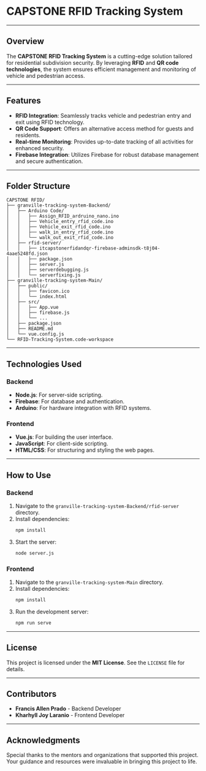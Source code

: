 # CAPSTONE RFID Tracking System

---

## Overview
The **CAPSTONE RFID Tracking System** is a cutting-edge solution tailored for residential subdivision security. By leveraging **RFID** and **QR code technologies**, the system ensures efficient management and monitoring of vehicle and pedestrian access.

---

## Features

- **RFID Integration**: Seamlessly tracks vehicle and pedestrian entry and exit using RFID technology.
- **QR Code Support**: Offers an alternative access method for guests and residents.
- **Real-time Monitoring**: Provides up-to-date tracking of all activities for enhanced security.
- **Firebase Integration**: Utilizes Firebase for robust database management and secure authentication.

---

## Folder Structure

```
CAPSTONE RFID/
├── granville-tracking-system-Backend/
│   ├── Arduino Code/
│   │   ├── Assign_RFID_ardruino_nano.ino
│   │   ├── Vehicle_entry_rfid_code.ino
│   │   ├── Vehicle_exit_rfid_code.ino
│   │   ├── walk_in_entry_rfid_code.ino
│   │   └── walk_out_exit_rfid_code.ino
│   ├── rfid-server/
│   │   ├── itcapstonerfidandqr-firebase-adminsdk-t8j04-4aae5248fd.json
│   │   ├── package.json
│   │   ├── server.js
│   │   ├── serverdebugging.js
│   │   └── serverfixing.js
├── granville-tracking-system-Main/
│   ├── public/
│   │   ├── favicon.ico
│   │   └── index.html
│   ├── src/
│   │   ├── App.vue
│   │   ├── firebase.js
│   │   └── ...
│   ├── package.json
│   ├── README.md
│   └── vue.config.js
└── RFID-Tracking-System.code-workspace
```

---

## Technologies Used

### Backend
- **Node.js**: For server-side scripting.
- **Firebase**: For database and authentication.
- **Arduino**: For hardware integration with RFID systems.

### Frontend
- **Vue.js**: For building the user interface.
- **JavaScript**: For client-side scripting.
- **HTML/CSS**: For structuring and styling the web pages.

---

## How to Use

### Backend
1. Navigate to the `granville-tracking-system-Backend/rfid-server` directory.
2. Install dependencies:
   ```bash
   npm install
   ```
3. Start the server:
   ```bash
   node server.js
   ```

### Frontend
1. Navigate to the `granville-tracking-system-Main` directory.
2. Install dependencies:
   ```bash
   npm install
   ```
3. Run the development server:
   ```bash
   npm run serve
   ```

---

## License
This project is licensed under the **MIT License**. See the `LICENSE` file for details.

---

## Contributors
- **Francis Allen Prado** - Backend Developer
- **Kharhyll Joy Laranio** - Frontend Developer

---

## Acknowledgments
Special thanks to the mentors and organizations that supported this project. Your guidance and resources were invaluable in bringing this project to life.
